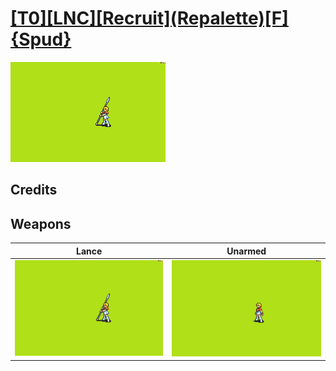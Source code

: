 # [\[T0\]\[LNC\]\[Recruit\]\(Repalette\)\[F\]{Spud}](../%5BT0%5D%5BLNC%5D%5BRecruit%5D(Repalette)%5BF%5D%7BSpud%7D)

<img src="./2.%20Lance/Lance_000.png" alt="[T0][LNC][Recruit](Repalette)[F]{Spud} standing" />

## Credits



## Weapons


|Lance |Unarmed |
|  :---: | :---: |
| <img alt="Lance animation" src="./2.%20Lance/Lance.gif" /> | <img alt="Unarmed animation" src="./8.%20Unarmed/Unarmed.gif" /> |
